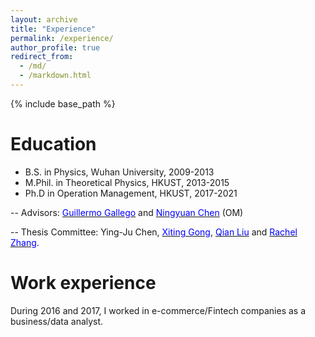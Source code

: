 ```yaml
---
layout: archive
title: "Experience"
permalink: /experience/
author_profile: true
redirect_from:
  - /md/
  - /markdown.html
---
```


{% include base_path %}

Education
======
* B.S. in Physics, Wuhan University, 2009-2013
* M.Phil. in Theoretical Physics, HKUST, 2013-2015
* Ph.D in Operation Management, HKUST, 2017-2021

-- Advisors: <a href="https://ieda.ust.hk/dfaculty/ggallego/" target="_blank"><span style="color:blue">Guillermo Gallego</span></a> and <a href="http://individual.utoronto.ca/ningyuanchen/" target="_blank"><span style="color:blue">Ningyuan Chen</span></a> (OM)

-- Thesis Committee: Ying-Ju Chen, <a href="https://www.bschool.cuhk.edu.hk/staff/gong-xiting/" target="_blank"><span style="color:blue">Xiting Gong</span></a>, 
<a href="https://ieda.ust.hk/eng/faculty-staff.php?catid=5&sid=15&id=13" target="_blank"><span style="color:blue">Qian Liu</span></a> and <a href="https://ieda.ust.hk/dfaculty/rzhang/" target="_blank"><span style="color:blue">Rachel Zhang</span></a>.

Work experience
======
During 2016 and 2017, I worked in e-commerce/Fintech companies as a business/data analyst.
